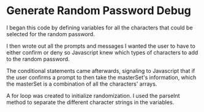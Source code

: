 # Generate Random Password Debug

I began this code by defining variables for all the characters that could be selected
for the random password.

I then wrote out all the prompts and messages I wanted the user to have to either confirm or deny
so Javascript knew which types of characters to add to the random password.

The conditional statements came afterwards, signaling to Javascript that if the user
confirms a prompt to then take the masterSet's information, which the masterSet is 
a combination of all the characters' arrays.

A for loop was created to initialize randomization. I used the parseInt method to separate
the different character strings in the variables.